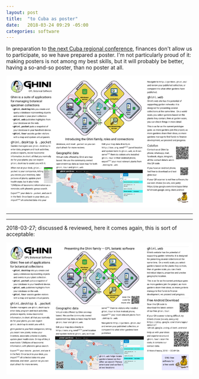 ```yaml
---
layout: post
title:  "to Cuba as poster"
date:   2018-03-24 09:29 -05:00
categories: software
---
```


In preparation to [the next Cuba regional
conference](http://botanicalbridges.planta.ngo), finances don't allow us to
participate, so we have prepared a poster.  I'm not particularly proud of
it: making posters is not among my best skills, but it will probably be
better, having a so-and-so poster, than no poster at all.

![the poster](/images/2018-03-22-cuba-poster.png)

-------------------------
*************************

2018-03-27; discussed & reviewed, here it comes again, this is sort of acceptable:

![the poster](/images/2018-03-22-cuba-poster-v2.png)
